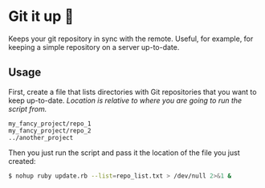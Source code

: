 # Git it up 💁

Keeps your git repository in sync with the remote. Useful, for example, for keeping a simple repository on a server up-to-date.

## Usage

First, create a file that lists directories with Git repositories that you want to keep up-to-date. *Location is relative to where you are going to run the script from.*

```
my_fancy_project/repo_1
my_fancy_project/repo_2
../another_project
```

Then you just run the script and pass it the location of the file you just created:

```bash
$ nohup ruby update.rb --list=repo_list.txt > /dev/null 2>&1 &
```
